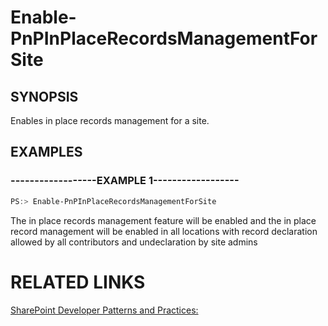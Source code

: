 # Enable-PnPInPlaceRecordsManagementForSite

## SYNOPSIS
Enables in place records management for a site.

## EXAMPLES

### ------------------EXAMPLE 1------------------
```powershell
PS:> Enable-PnPInPlaceRecordsManagementForSite
```

The in place records management feature will be enabled and the in place record management will be enabled in all locations with record declaration allowed by all contributors and undeclaration by site admins

# RELATED LINKS

[SharePoint Developer Patterns and Practices:](http://aka.ms/sppnp)